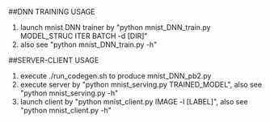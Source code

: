 ##DNN TRAINING USAGE
1. launch mnist DNN trainer by "python mnist_DNN_train.py MODEL_STRUC ITER BATCH -d [DIR]"
2. also see "python mnist_DNN_train.py -h"

##SERVER-CLIENT USAGE
1. execute ./run_codegen.sh to produce mnist_DNN_pb2.py
2. execute server by "python mnist_serving.py TRAINED_MODEL", also see "python mnist_serving.py -h"
3. launch client by "python mnist_client.py IMAGE -l [LABEL]", also see "python mnist_client.py -h"
